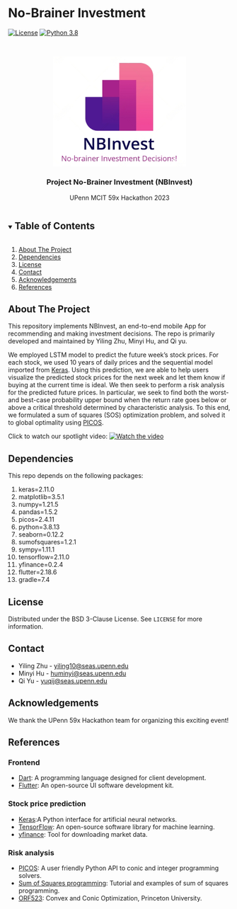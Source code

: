# No-Brainer Investment
 
[![License][license-shield]][license-url]
[![Python 3.8](https://img.shields.io/badge/python-3.8-blue)](https://www.python.org/downloads/)


<!-- PROJECT LOGO -->
<br />
<p align="center">
  <a href="https://github.com/10zhu/nb_invest_dev">
    <img src="misc/NBInvest.png" alt="Logo" width="300">
  </a>
  <h3 align="center">Project No-Brainer Investment (NBInvest)</h3>
  <p align="center">
    UPenn MCIT 59x Hackathon 2023
  </p>
</p>


<!-- TABLE OF CONTENTS -->
<details open="open">
  <summary><h2 style="display: inline-block">Table of Contents</h2></summary>
  <ol>
    <li><a href="#about-the-project">About The Project</a></li>
    <li><a href="#dependencies">Dependencies</a></li>
    <li><a href="#license">License</a></li>
    <li><a href="#contact">Contact</a></li>
    <li><a href="#acknowledgements">Acknowledgements</a></li>
    <li><a href="#references">References</a></li>
  </ol>
</details>


<!-- ABOUT THE PROJECT -->
## About The Project

This repository implements NBInvest, an end-to-end mobile App for recommending and making investment decisions.
The repo is primarily developed and maintained by Yiling Zhu, Minyi Hu, and Qi yu.

We employed LSTM model to predict the future week’s stock prices. For each stock, we used 10 years of daily prices and the sequential model imported from [Keras](https://keras.io/). Using this prediction, we are able to help users visualize the predicted stock prices for the next week and let them know if buying at the current time is ideal.
We then seek to perform a risk analysis for the predicted future prices. In particular, we seek to find both the worst- and best-case probability upper bound when the return rate goes below or above a critical threshold determined by characteristic analysis.
To this end, we formulated a sum of squares (SOS) optimization problem, and solved it to global optimality using [PICOS](https://picos-api.gitlab.io/picos/introduction.html).

Click to watch our spotlight video:
[![Watch the video](https://github.com/10zhu/nb_invest_dev/blob/main/misc/nb_invest.jpeg)](https://youtu.be/e0joCz7DmwI)


## Dependencies

This repo depends on the following packages:
1. keras=2.11.0
2. matplotlib=3.5.1
3. numpy=1.21.5
4. pandas=1.5.2
5. picos=2.4.11
6. python=3.8.13
7. seaborn=0.12.2
8. sumofsquares=1.2.1
9. sympy=1.11.1
10. tensorflow=2.11.0
11. yfinance=0.2.4
12. flutter=2.18.6
13. gradle=7.4

## License

Distributed under the BSD 3-Clause License. See `LICENSE` for more information.


## Contact

- Yiling Zhu - yiling10@seas.upenn.edu
- Minyi Hu - huminyi@seas.upenn.edu
- Qi Yu - yuqij@seas.upenn.edu


## Acknowledgements

We thank the UPenn 59x Hackathon team for organizing this exciting event!


## References
### Frontend
* [Dart](https://dart.dev/): A programming language designed for client development.
* [Flutter](https://flutter.dev/): An open-source UI software development kit.

### Stock price prediction
* [Keras](https://keras.io/):A Python interface for artificial neural networks.
* [TensorFlow](https://www.tensorflow.org/): An open-source software library for machine learning.
* [yfinance](https://pypi.org/project/yfinance/): Tool for downloading market data.

### Risk analysis
* [PICOS](https://picos-api.gitlab.io/picos/introduction.html): A user friendly Python API to conic and integer programming solvers.
* [Sum of Squares programming](https://sums-of-squares.github.io/sos/): Tutorial and examples of sum of squares programming.
* [ORF523](https://aaa.princeton.edu/orf523): Convex and Conic Optimization, Princeton University.

<!-- MARKDOWN LINKS & IMAGES -->
<!-- https://www.markdownguide.org/basic-syntax/#reference-style-links -->
[stars-shield]: https://img.shields.io/github/stars/SafeRoboticsLab/repo.svg?style=for-the-badge
[issues-shield]: https://img.shields.io/github/issues/SafeRoboticsLab/repo.svg?style=for-the-badge
[license-shield]: https://img.shields.io/badge/License-BSD%203--Clause-blue.svg
[license-url]: https://opensource.org/licenses/BSD-3-Clause
[homepage-shield]: https://img.shields.io/badge/-Colab%20Notebook-orange
[homepage-url]: https://github.com/10zhu/nb_invest_dev
